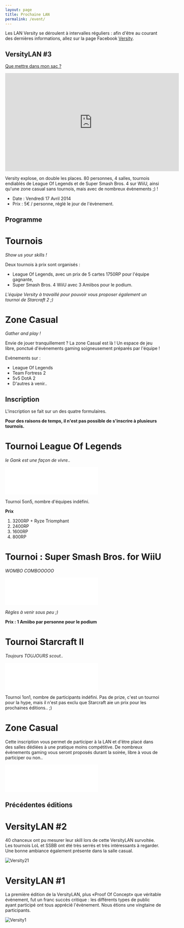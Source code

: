```yaml
---
layout: page
title: Prochaine LAN
permalink: /event/
---
```


Les LAN Versity se déroulent à intervalles réguliers : afin d'être au courant des dernières informations, allez sur la page Facebook [Versity](https://www.facebook.com/pages/Versity/356084237886814).

VersityLAN #3
-

[Que mettre dans mon sac ?](../bag/)

<iframe width="560" height="315" src="https://www.youtube.com/embed/bPcK4Bq0_80" frameborder="0" allowfullscreen></iframe>

Versity explose, on double les places.
80 personnes, 4 salles, tournois endiablés de League Of Legends et de Super Smash Bros. 4 sur WiiU, ainsi qu'une zone casual sans tournois, mais avec de nombreux évènements ;) !


* Date : Vendredi 17 Avril 2014
* Prix : 5€ / personne, réglé le jour de l'évènement.

Programme
-

Tournois
=

_Show us your skills !_

Deux tournois à prix sont organisés : 

* League Of Legends, avec un prix de 5 cartes 1750RP pour l'équipe gagnante, 
* Super Smash Bros. 4 WiiU avec 3 Amiibos pour le podium.

_L'équipe Versity à travaillé pour pouvoir vous proposer également un tournoi de Starcraft 2 ;)_

Zone Casual
=

_Gather and play !_

Envie de jouer tranquillement ? La zone Casual est là ! Un espace de jeu libre, ponctué d'évènements gaming soigneusement préparés par l'équipe ! 

Evènements sur :

* League Of Legends
* Team Fortress 2
* 5v5 DotA 2
* D'autres à venir..


Inscription
-

L'inscription se fait sur un des quatre formulaires.

**Pour des raisons de temps, il n'est pas possible de s'inscrire à plusieurs tournois.**

Tournoi League Of Legends 
=

_le Gank est une façon de vivre.._


<iframe width="300" height="88" src="//www.toornament.com/widget/tournaments/55127907150ba0153d8b4569/registration" frameborder="0" allowfullscreen></iframe> 

Tournoi 5on5, nombre d'équipes indéfini.

__Prix__

1. 3200RP + Ryze Triomphant
2. 2400RP
3. 1600RP
4. 800RP 
 

Tournoi : Super Smash Bros. for WiiU
=
_WOMBO COMBOOOOO_

<iframe width="300" height="88" src="//www.toornament.com/widget/tournaments/55127b20150ba0f6148b45af/registration" frameborder="0" allowfullscreen></iframe> 

_Règles à venir sous peu ;)_

__Prix : 1 Amiibo par personne pour le podium__



Tournoi Starcraft II
=

_Toujours TOUJOURS scout.._

<iframe width="300" height="88" src="//www.toornament.com/widget/tournaments/55127f7d150ba0153d8b45b4/registration?_locale=fr_FR" frameborder="0" allowfullscreen></iframe> 

Tournoi 1on1, nombre de participants indéfini. 
Pas de prize, c'est un tournoi pour la hype, mais il n'est pas exclu que Starcraft aie un prix pour les prochaines éditions.. ;)

Zone Casual
=
	
Cette inscription vous permet de participer à la LAN et d'être placé dans des salles dédiées à une pratique moins compétitive. De nombreux évènements gaming vous seront proposés durant la soirée, libre à vous de participer ou non..

<iframe width="300" height="88" src="//www.toornament.com/widget/tournaments/55156e71150ba0674c8b4569/registration?_locale=fr_FR" frameborder="0" allowfullscreen></iframe> 

Précédentes éditions
-

VersityLAN #2
=

40 chanceux ont pu mesurer leur skill lors de cette VersityLAN survoltée. Les tournois LoL et SSBB ont été très serrés et très intéressants à regarder. Une bonne ambiance également présente dans la salle casual. 

![Versity21](../img/v2_duhaut.jpg)

VersityLAN #1
=

La première édition de la VersityLAN, plus «Proof Of Concept» que véritable évènement, fut un franc succès critique : les différents types de public ayant participé ont tous apprécié l'évènement. Nous étions une vingtaine de participants.

![Versity1](../img/v1_money.jpg)
